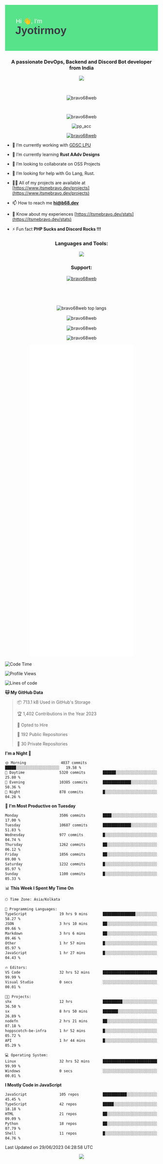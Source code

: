 <p align="center"><img src="header.png"></p>
<h3 align="center">A passionate DevOps, Backend and Discord Bot developer from India</h3>

<p align="center"><a href="https://discord.com/users/457039372009865226"><img src="https://lanyard-profile-readme.vercel.app/api/457039372009865226"></a></p>
                           
<br>
<p align="center"> <img src="https://komarev.com/ghpvc/?username=bravo68web&label=Profile%20views&color=0e75b6&style=flat" alt="bravo68web" /> </p>
<br>


<p align="center"><img src="https://github-profile-trophy.vercel.app/?username=bravo68web&theme=discord&column=3&row=2" alt="bravo68web" /> </p>
<p align="center"><img src="https://osu-embed.b68dev.xyz/pp_acc" alt="pp_acc" /> </p>

<p align="center"> <a href="https://twitter.com/bravo68web" target="blank"><img src="https://img.shields.io/twitter/follow/bravo68web?logo=twitter&style=for-the-badge" alt="bravo68web" /></a> </p>

- 🔭 I’m currently working with [GDSC LPU](https://gdsclpu.live/)

- 🌱 I’m currently learning **Rust AAdv Designs**

- 👯 I’m looking to collaborate on OSS Projects

- 🤝 I’m looking for help with Go Lang, Rust.

- 👨‍💻 All of my projects are available at [https://www.itsmebravo.dev/projects](https://www.itsmebravo.dev/projects)

<!-- - 💬 Ask me about **DF Techs** -->

- 📫 How to reach me **hi@b68.dev**

- 📄 Know about my experiences [https://itsmebravo.dev/stats](https://itsmebravo.dev/stats)

- ⚡ Fun fact **PHP Sucks and Discord Rocks !!!**

<h3 align="center">Languages and Tools:</h3>
<p align="center"> 
<img src="https://skillicons.dev/icons?i=aws,bash,c,cs,cpp,cloudflare,css,dart,devto,discord,bots,docker,electron,ember,emotion,express,fastapi,figma,firebase,flask,gcp,git,github,githubactions,go,gitlab,graphql,heroku,html,ai,ipfs,js,jest,linux,md,mastodon,mongodb,neovim,netlify,nextjs,nginx,nodejs,postgres,postman,powershell,py,react,redis,regex,replit,rocket,rust,sqlite,mysql,stackoverflow,styledcomponents,supabase,sentry,solidity,svg,tailwind,tauri,twitter,ts,unity,v,vercel,vim,vite,wasm,webpack,workers&perline=8&theme=dark" />
</p>

<h3 align="center">Support:</h3>
<p align="center"><a href="https://www.buymeacoffee.com/bravo68web"> <img align="center" src="https://cdn.buymeacoffee.com/buttons/v2/default-yellow.png" height="50" width="210" alt="bravo68web" /></a></p><br><br>
<br>

<p align="center"> <img align="center" src="https://github-readme-stats-sync.vercel.app/api/top-langs?username=bravo68web&count_private=true&show_icons=true&theme=radical&border_radius=10&&langs_count=10&layout=compact" alt="bravo68web top langs" /></p>

<p align="center"> <img align="center" src="https://github-readme-stats-sync.vercel.app/api?username=bravo68web&count_private=true&show_icons=true&theme=radical&border_radius=10" alt="bravo68web" /></p>

<p align="center"> <img align="center" src="https://github-readme-streak-stats.herokuapp.com?user=bravo68web&theme=dracula&hide_border=true" alt="bravo68web" /></p>

<p align="center"> <img align="center" src="https://github-readme-stats-sync.vercel.app/api/wakatime?username=bravo68web&count_private=true&show_icons=true&theme=aura_dark&border_radius=10&&langs_count=10&layout=compact&range=last_7_days" alt="bravo68web" /></p>

<p align="center"><img src="https://raw.githubusercontent.com/BRAVO68WEB/BRAVO68WEB/master/github-metrics.svg"></p>

<!--START_SECTION:waka-->
![Code Time](http://img.shields.io/badge/Code%20Time-4%2C995%20hrs%2017%20mins-blue)

![Profile Views](http://img.shields.io/badge/Profile%20Views-13-blue)

![Lines of code](https://img.shields.io/badge/From%20Hello%20World%20I%27ve%20Written-61.1%20million%20lines%20of%20code-blue)

**🐱 My GitHub Data** 

> 📦 713.1 kB Used in GitHub's Storage 
 > 
> 🏆 1,402 Contributions in the Year 2023
 > 
> 💼 Opted to Hire
 > 
> 📜 192 Public Repositories 
 > 
> 🔑 30 Private Repositories 
 > 
**I'm a Night 🦉** 

```text
🌞 Morning                4037 commits        █████░░░░░░░░░░░░░░░░░░░░   19.58 % 
🌆 Daytime                5320 commits        ██████░░░░░░░░░░░░░░░░░░░   25.80 % 
🌃 Evening                10385 commits       █████████████░░░░░░░░░░░░   50.36 % 
🌙 Night                  878 commits         █░░░░░░░░░░░░░░░░░░░░░░░░   04.26 % 
```
📅 **I'm Most Productive on Tuesday** 

```text
Monday                   3506 commits        ████░░░░░░░░░░░░░░░░░░░░░   17.00 % 
Tuesday                  10687 commits       █████████████░░░░░░░░░░░░   51.83 % 
Wednesday                977 commits         █░░░░░░░░░░░░░░░░░░░░░░░░   04.74 % 
Thursday                 1262 commits        ██░░░░░░░░░░░░░░░░░░░░░░░   06.12 % 
Friday                   1856 commits        ██░░░░░░░░░░░░░░░░░░░░░░░   09.00 % 
Saturday                 1232 commits        █░░░░░░░░░░░░░░░░░░░░░░░░   05.97 % 
Sunday                   1100 commits        █░░░░░░░░░░░░░░░░░░░░░░░░   05.33 % 
```


📊 **This Week I Spent My Time On** 

```text
🕑︎ Time Zone: Asia/Kolkata

💬 Programming Languages: 
TypeScript               19 hrs 9 mins       ███████████████░░░░░░░░░░   58.27 % 
JSON                     3 hrs 10 mins       ██░░░░░░░░░░░░░░░░░░░░░░░   09.66 % 
Markdown                 3 hrs 6 mins        ██░░░░░░░░░░░░░░░░░░░░░░░   09.46 % 
Other                    1 hr 57 mins        █░░░░░░░░░░░░░░░░░░░░░░░░   05.97 % 
JavaScript               1 hr 27 mins        █░░░░░░░░░░░░░░░░░░░░░░░░   04.43 % 

🔥 Editors: 
VS Code                  32 hrs 52 mins      █████████████████████████   99.99 % 
Visual Studio            0 secs              ░░░░░░░░░░░░░░░░░░░░░░░░░   00.01 % 

🐱‍💻 Projects: 
shx                      12 hrs              █████████░░░░░░░░░░░░░░░░   36.50 % 
sx                       8 hrs 50 mins       ███████░░░░░░░░░░░░░░░░░░   26.89 % 
nodefn                   2 hrs 21 mins       ██░░░░░░░░░░░░░░░░░░░░░░░   07.18 % 
hoppscotch-be-infra      1 hr 52 mins        █░░░░░░░░░░░░░░░░░░░░░░░░   05.72 % 
API                      1 hr 44 mins        █░░░░░░░░░░░░░░░░░░░░░░░░   05.29 % 

💻 Operating System: 
Linux                    32 hrs 52 mins      █████████████████████████   99.99 % 
Windows                  0 secs              ░░░░░░░░░░░░░░░░░░░░░░░░░   00.01 % 
```

**I Mostly Code in JavaScript** 

```text
JavaScript               105 repos           ███████████░░░░░░░░░░░░░░   45.45 % 
TypeScript               42 repos            █████░░░░░░░░░░░░░░░░░░░░   18.18 % 
HTML                     21 repos            ██░░░░░░░░░░░░░░░░░░░░░░░   09.09 % 
Python                   18 repos            ██░░░░░░░░░░░░░░░░░░░░░░░   07.79 % 
Shell                    11 repos            █░░░░░░░░░░░░░░░░░░░░░░░░   04.76 % 
```




 Last Updated on 29/06/2023 04:28:58 UTC
<!--END_SECTION:waka-->

<p align="center"><img src="https://bravo68web.me/images/header_.png"></p>

